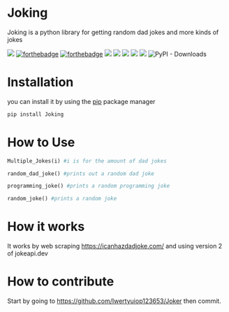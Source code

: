 # Joking

Joking is a python library for getting random dad jokes and more kinds of jokes

![](https://img.shields.io/badge/build-Passing-green?style=for-the-badge) [![forthebadge](https://forthebadge.com/images/badges/gluten-free.svg)](https://forthebadge.com) [![forthebadge](https://forthebadge.com/images/badges/powered-by-electricity.svg)](https://forthebadge.com) ![](https://img.shields.io/badge/License-MIT-orange?style=for-the-badge) ![](https://bit.ly/3cTlr54) ![](https://tinyurl.com/badgesdhdh) ![](http://ForTheBadge.com/images/badges/made-with-python.svg) ![](https://tinyurl.com/emails83) ![PyPI - Downloads](https://tinyurl.com/smoler)

# Installation

you can install it by using the [pip](https://pip.pypa.io/en/stable/) package manager

```bash
pip install Joking
```

# How to Use

```python
Multiple_Jokes(i) #i is for the amount of dad jokes
```

```python
random_dad_joke() #prints out a random dad joke
```

```python
programming_joke() #prints a random programming joke
```

```python
random_joke() #prints a random joke
```

# How it works

It works by web scraping https://icanhazdadjoke.com/ and using version 2 of jokeapi.dev

# How to contribute

Start by going to https://github.com/Iwertyuiop123653/Joker then commit.